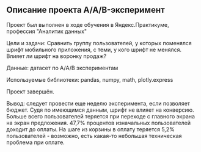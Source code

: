 ## Описание проекта A/A/B-эксперимент

Проект был выполнен в ходе обучения в Яндекс.Практикуме, профессия "Аналитик данных"

Цели и задачи: Сравнить группу пользователей, у которых поменялся шрифт мобильного приложения, с теми, у кого шрифт не менялся. Влияет ли шрифт на воронку продаж?

Данные: датасет по А/A/B экспериментам

Используемые библиотеки: pandas, numpy, math, plotly.express

Проект завершён. 

Вывод: следует провести еще неделю эксперимента, если позволяет бюджет. Судя по имеющимся данным, шрифт не влияет на конверсию. Больше всего пользователей теряется при переходе с главного экрана на экран предложения. 47,7% процентов изначальных пользователей доходит до оплаты. На шаге из корзины в оплату теряется 5,2% пользователей - возможно, есть какая-то небольшая техническая проблема при оплате.
